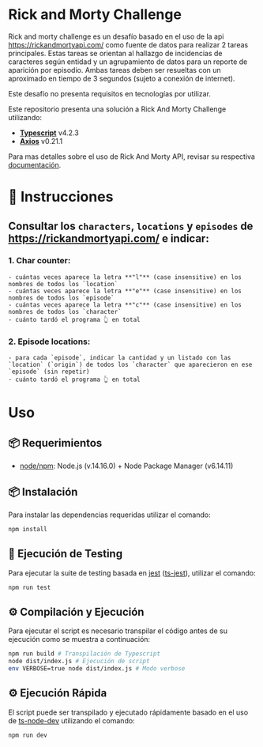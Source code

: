# Rick and Morty Challenge

Rick and morty challenge es un desafío basado en el uso de la api https://rickandmortyapi.com/ como fuente de datos para realizar 2 tareas principales.
Estas tareas se orientan al hallazgo de incidencias de caracteres según entidad y un agrupamiento de datos para un reporte de aparición por episodio.
Ambas tareas deben ser resueltas con un aproximado en tiempo de 3 segundos (sujeto a conexión de internet).

Este desafío no presenta requisitos en tecnologías por utilizar.

Este repositorio presenta una solución a Rick And Morty Challenge utilizando:

-   [**Typescript**](https://github.com/Microsoft/TypeScript) v4.2.3
-   [**Axios**](https://github.com/axios/axios) v0.21.1

Para mas detalles sobre el uso de Rick And Morty API, revisar su respectiva [documentación](https://rickandmortyapi.com/documentation).

# 📄 Instrucciones

## Consultar los `characters`, `locations` y `episodes` de https://rickandmortyapi.com/ e indicar:

### 1. Char counter:

    - cuántas veces aparece la letra **"l"** (case insensitive) en los nombres de todos los `location`
    - cuántas veces aparece la letra **"e"** (case insensitive) en los nombres de todos los `episode`
    - cuántas veces aparece la letra **"c"** (case insensitive) en los nombres de todos los `character`
    - cuánto tardó el programa 👆 en total

### 2. Episode locations:

    - para cada `episode`, indicar la cantidad y un listado con las `location` (`origin`) de todos los `character` que aparecieron en ese `episode` (sin repetir)
    - cuánto tardó el programa 👆 en total

# Uso

## 📦 Requerimientos

-   [node/npm](https://nodejs.org/en/download/): Node.js (v.14.16.0) + Node Package Manager (v6.14.11)

## 📦 Instalación

Para instalar las dependencias requeridas utilizar el comando:

```bash
npm install
```

## 🧪 Ejecución de Testing

Para ejecutar la suite de testing basada en [jest](https://jestjs.io/) ([ts-jest](https://github.com/kulshekhar/ts-jest)), utilizar el comando:

```bash
npm run test
```

## ⚙️ Compilación y Ejecución

Para ejecutar el script es necesario transpilar el código antes de su ejecución como se muestra a continuación:

```bash
npm run build # Transpilación de Typescript
node dist/index.js # Ejecución de script
env VERBOSE=true node dist/index.js # Modo verbose
```

## ⚙️ Ejecución Rápida

El script puede ser transpilado y ejecutado rápidamente basado en el uso de [ts-node-dev](https://github.com/wclr/ts-node-dev) utilizando el comando:

```bash
npm run dev
```
